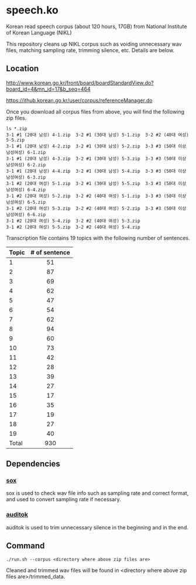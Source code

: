 # speech.ko
Korean read speech corpus (about 120 hours, 17GB) from National Institute of Korean Language (NIKL)

This repository cleans up NIKL corpus such as voiding unnecessary wav files, matching sampling rate, trimming silence, etc. Details are below.

## Location
http://www.korean.go.kr/front/board/boardStandardView.do?board_id=4&mn_id=17&b_seq=464

https://ithub.korean.go.kr/user/corpus/referenceManager.do

Once you download all corpus files from above, you will find the following zip files.

```
ls *.zip
3-1 #1 (20대 남성) 4-1.zip  3-2 #1 (30대 남성) 5-1.zip  3-2 #2 (40대 여성) 5-5.zip
3-1 #1 (20대 남성) 4-2.zip  3-2 #1 (30대 남성) 5-2.zip  3-3 #3 (50대 이상 남성여성) 6-1.zip
3-1 #1 (20대 남성) 4-3.zip  3-2 #1 (30대 남성) 5-3.zip  3-3 #3 (50대 이상 남성여성) 6-2.zip
3-1 #1 (20대 남성) 4-4.zip  3-2 #1 (30대 남성) 5-4.zip  3-3 #3 (50대 이상 남성여성) 6-3.zip
3-1 #2 (20대 여성) 5-1.zip  3-2 #1 (30대 남성) 5-5.zip  3-3 #3 (50대 이상 남성여성) 6-4.zip
3-1 #2 (20대 여성) 5-2.zip  3-2 #2 (40대 여성) 5-1.zip  3-3 #3 (50대 이상 남성여성) 6-5.zip
3-1 #2 (20대 여성) 5-3.zip  3-2 #2 (40대 여성) 5-2.zip  3-3 #3 (50대 이상 남성여성) 6-6.zip
3-1 #2 (20대 여성) 5-4.zip  3-2 #2 (40대 여성) 5-3.zip
3-1 #2 (20대 여성) 5-5.zip  3-2 #2 (40대 여성) 5-4.zip
```

Transcription file contains 19 topics with the following number of sentences.

| Topic  | # of sentence |
| ------ |:-------------:|
| 1      | 51            |
| 2      | 87            |
| 3      | 69            |
| 4      | 62            |
| 5      | 47            |
| 6      | 54            |
| 7      | 62            |
| 8      | 94            |
| 9      | 60            |
| 10     | 73            |
| 11     | 42            |
| 12     | 28            |
| 13     | 39            |
| 14     | 27            |
| 15     | 17            |
| 16     | 35            |
| 17     | 19            |
| 18     | 27            |
| 19     | 40            |
| Total  | 930           |

## Dependencies
### [sox](http://sox.sourceforge.net/sox.html)
sox is used to check wav file info such as sampling rate and correct format, and used to convert sampling rate if necessary.
### [auditok](https://github.com/amsehili/auditok)
auditok is used to trim unnecessary silence in the beginning and in the end.

## Command

```
./run.sh --corpus <directory where above zip files are>
```

Cleaned and trimmed wav files will be found in \<directory where above zip files are\>/trimmed_data.
